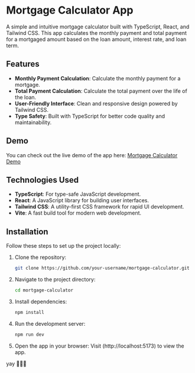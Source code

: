 # Mortgage Calculator App

A simple and intuitive mortgage calculator built with TypeScript, React, and Tailwind CSS. This app calculates the monthly payment and total payment for a mortgaged amount based on the loan amount, interest rate, and loan term.

## Features

- **Monthly Payment Calculation**: Calculate the monthly payment for a mortgage.
- **Total Payment Calculation**: Calculate the total payment over the life of the loan.
- **User-Friendly Interface**: Clean and responsive design powered by Tailwind CSS.
- **Type Safety**: Built with TypeScript for better code quality and maintainability.

## Demo

You can check out the live demo of the app here: [Mortgage Calculator Demo](https://mortgage-calculator-ud.vercel.app/)

## Technologies Used

- **TypeScript**: For type-safe JavaScript development.
- **React**: A JavaScript library for building user interfaces.
- **Tailwind CSS**: A utility-first CSS framework for rapid UI development.
- **Vite**: A fast build tool for modern web development.

## Installation

Follow these steps to set up the project locally:

1. Clone the repository:

   ```bash
   git clone https://github.com/your-username/mortgage-calculator.git
   
2. Navigate to the project directory:

   ```bash
   cd mortgage-calculator

3. Install dependencies:

   ```bash
   npm install

4. Run the development server:
   ```bash
   npm run dev

5. Open the app in your browser: Visit (http://localhost:5173) to view the app.

yay 🎉🎉🎉

